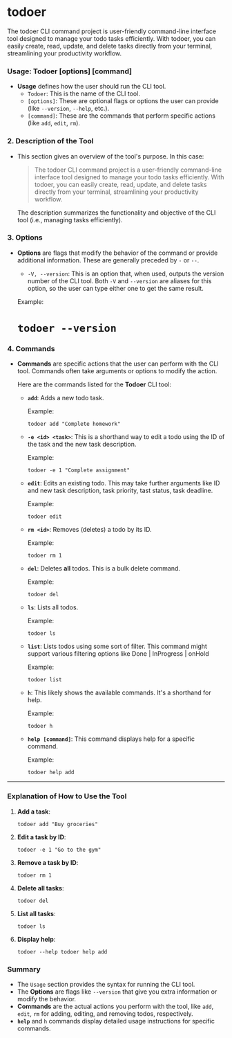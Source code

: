 # todoer
The todoer CLI command project is user-friendly command-line interface tool designed to manage your todo tasks efficiently. With todoer, you can easily create, read, update, and delete tasks directly from your terminal, streamlining your productivity workflow.

### **Usage: Todoer [options] [command]**

-   **Usage** defines how the user should run the CLI tool.
    -   `Todoer`: This is the name of the CLI tool.
    -   `[options]`: These are optional flags or options the user can provide (like `--version`, `--help`, etc.).
    -   `[command]`: These are the commands that perform specific actions (like `add`, `edit`, `rm`).

### 2\. **Description of the Tool**

-   This section gives an overview of the tool's purpose. In this case:

    > The todoer CLI command project is a user-friendly command-line interface tool designed to manage your todo tasks efficiently. With todoer, you can easily create, read, update, and delete tasks directly from your terminal, streamlining your productivity workflow.

    The description summarizes the functionality and objective of the CLI tool (i.e., managing tasks efficiently).

### 3\. **Options**

-   **Options** are flags that modify the behavior of the command or provide additional information. These are generally preceded by `-` or `--`.

    -   `-V, --version`: This is an option that, when used, outputs the version number of the CLI tool. Both `-V` and `--version` are aliases for this option, so the user can type either one to get the same result.

    Example:

    #        `todoer --version`

### 4\. **Commands**

-   **Commands** are specific actions that the user can perform with the CLI tool. Commands often take arguments or options to modify the action.

    Here are the commands listed for the **Todoer** CLI tool:

    -   **`add`**: Adds a new todo task.

        Example:

        `todoer add "Complete homework"`

    -   **`-e <id> <task>`**: This is a shorthand way to edit a todo using the ID of the task and the new task description.

        Example:

        `todoer -e 1 "Complete assignment"`

    -   **`edit`**: Edits an existing todo. This may take further arguments like ID and new task description, task priority, tast status, task deadline.

        Example:

        `todoer edit`

    -   **`rm <id>`**: Removes (deletes) a todo by its ID.

        Example:

        `todoer rm 1`

    -   **`del`**: Deletes **all** todos. This is a bulk delete command.

        Example:

        `todoer del`

    -   **`ls`**: Lists all todos.

        Example:

        `todoer ls`

    -   **`list`**: Lists todos using some sort of filter. This command might support various filtering options like Done | InProgress | onHold 

        Example:

        `todoer list`

    -   **`h`**: This likely shows the available commands. It's a shorthand for help.

        Example:

        `todoer h`

    -   **`help [command]`**: This command displays help for a specific command.

        Example:

        `todoer help add`

* * * * *

### Explanation of How to Use the Tool

1.  **Add a task**:

    `todoer add "Buy groceries"`

2.  **Edit a task by ID**:

    `todoer -e 1 "Go to the gym"`

3.  **Remove a task by ID**:

    `todoer rm 1`

4.  **Delete all tasks**:

    `todoer del`

5.  **List all tasks**:

    `todoer ls`

6.  **Display help**:

    `todoer --help
    todoer help add`

### Summary

-   The `Usage` section provides the syntax for running the CLI tool.
-   The **Options** are flags like `--version` that give you extra information or modify the behavior.
-   **Commands** are the actual actions you perform with the tool, like `add`, `edit`, `rm` for adding, editing, and removing todos, respectively.
-   **`help`** and `h` commands display detailed usage instructions for specific commands.
